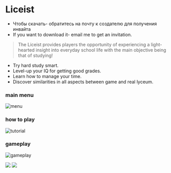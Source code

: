 #  Liceist #
* Чтобы скачать- обратитесь на почту к создателю для получения инвайта
* If you want to download it- email me to get an invitation.


>The Liceist provides players the opportunity of experiencing a light-hearted insight into everyday school life with the main objective being that of studying!


* Try hard study smart.
* Level-up your IQ for getting good grades.
* Learn how to manage your time.
* Discover similarities in all aspects between game and real lyceum.
### main menu ###
![menu](https://pp.userapi.com/c846321/v846321654/11db84/BDigZ7AO0QY.jpg)
### how to play ###
![tutorial](https://pp.userapi.com/c846321/v846321654/11db8e/tHNjR3nKsGk.jpg)
### gameplay ###
![gameplay](https://pp.userapi.com/c846321/v846321654/11db7a/IdaCkox4mw0.jpg)

![](showup1.gif)
![](showup2.gif)
